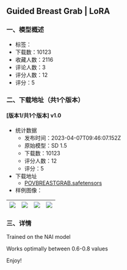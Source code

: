 ## Guided Breast Grab | LoRA
### 一、模型概述

- 标签：
- 下载数：10123
- 收藏人数：2116
- 评论人数：3
- 评分人数：12
- 评分：5

### 二、下载地址（共1个版本）

#### [版本1/共1个版本] v1.0

- 统计数据
  - 发布时间：2023-04-07T09:46:07.152Z
  - 原始模型：SD 1.5
  - 下载数：10123
  - 评分人数：12
  - 评分：5
- 下载地址
  - [POVBREASTGRAB.safetensors](https://civitai.com/api/download/models/38963)
- 样例图像：

| <img src="https://image.civitai.com/xG1nkqKTMzGDvpLrqFT7WA/62a7b63e-c5c1-4918-e942-bb8aa05f2200/width=450/431436.jpeg" /> | <img src="https://image.civitai.com/xG1nkqKTMzGDvpLrqFT7WA/2204cbb6-5f3d-4459-4054-1824db0f1400/width=450/431438.jpeg" /> | <img src="https://image.civitai.com/xG1nkqKTMzGDvpLrqFT7WA/349bbfa9-7073-4060-8ec6-e25ad4533a00/width=450/431449.jpeg" /> | <img src="https://image.civitai.com/xG1nkqKTMzGDvpLrqFT7WA/172fe3a0-0c02-490e-e5a5-ef18d10db500/width=450/431456.jpeg" /> |
| ---- | ---- | ---- | ---- |


### 三、详情
<p>Trained on the NAI model</p><p>Works optimally between 0.6-0.8 values</p><p>Enjoy!</p>